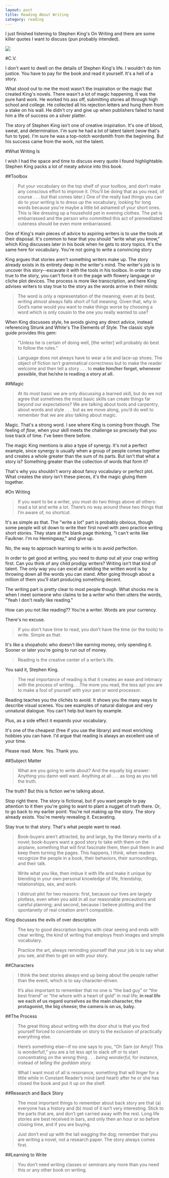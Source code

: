 ```yaml
---
layout: post
title: Reading About Writing
category: reading
---
```


I just finished listening to Stephen King's On Writing and there are some killer quotes I want to discuss (pun probably intended).

<img class="center" src="{{ site.url }}/assets/onwriting.jpg"/>

#C.V.

I don't want to dwell on the details of Stephen King's life. I wouldn't do him justice. You have to pay for the book and read it yourself. It's a hell of a story.

What stood out to me the most wasn't the inspiration or the magic that created King's novels. There wasn't a lot of magic happening. It was the pure hard work. He worked his ass off, submitting stories all through high school and college. He collected all his rejection letters and hung them from a stake on his wall. He didn't cry and give up when publishers failed to hand him a life of success on a silver platter.

The story of Stephen King isn't one of creative inspiration. It's one of blood, sweat, and determination. I'm sure he had a lot of latent talent (wow that's fun to type). I'm sure he was a top-notch wordsmith from the beginning. But his success came from the work, not the talent.

#What Writing Is

I wish I had the space and time to discuss every quote I found highlightable. Stephen King packs a lot of meaty advice into this book.

##Toolbox

>Put your vocabulary on the top shelf of your toolbox, and don’t make any conscious effort to improve it. (You’ll be doing that as you read, of course . . . but that comes later.) One of the really bad things you can do to your writing is to dress up the vocabulary, looking for long words because you’re maybe a little bit ashamed of your short ones. This is like dressing up a household pet in evening clothes. The pet is embarrassed and the person who committed this act of premeditated cuteness should be even more embarrassed.

One of King's main pieces of advice to aspiring writers is to use the tools at their disposal. It's common to hear that you should "write what you know," which King discusses later in his book when he gets to story topics. It's the same here for vocabulary. You're not going to write a convincing story

King argues that stories aren't something writers make up. The story already exists in its entirety deep in the writer's mind. The writer's job is to uncover this story--excavate it with the tools in his toolbox. In order to stay true to the story, you can't force it on the page with flowery language or cliche plot devices. The process is more like transcription, and here King advises writers to stay true to the story as the words arrive in their minds:

>The word is only a representation of the meaning; even at its best, writing almost always falls short of full meaning. Given that, why in God’s name would you want to make things worse by choosing a word which is only cousin to the one you really wanted to use?

When King discusses style, he avoids giving any direct advice, instead referencing Strunk and White's The Elements of Style. The classic style guide provides this gem:

>“Unless he is certain of doing well, [the writer] will probably do best to follow the rules.”

>Language does not always have to wear a tie and lace-up shoes. The object of fiction isn’t grammatical correctness but to make the reader welcome and then tell a story . . . to **make him/her forget, whenever possible, that he/she is reading a story at all.**

##Magic

>At its most basic we are only discussing a learned skill, but do we not agree that sometimes the most basic skills can create things far beyond our expectations? We are talking about tools and carpentry, about words and style . . . but as we move along, you’d do well to remember that we are also talking about magic.

Magic. That's a strong word. I see where King is coming from though. The feeling of *flow*, when your skill meets the challenge so precisely that you lose track of time. I've been there before.

The magic King mentions is also a type of synergy. It's not a perfect example, since synergy is usually when a group of people comes together and creates a whole greater than the sum of its parts. But isn't that what a story is? Something greater than the collection of words that form it?

That's why you shouldn't worry about fancy vocabulary or perfect plot. What creates the story isn't these pieces, it's the magic gluing them together.

#On Writing

>If you want to be a writer, you must do two things above all others: read a lot and write a lot. There’s no way around these two things that I’m aware of, no shortcut.

It's as simple as that. The "write a lot" part is probably obvious, though some people will sit down to write their first novel with zero practice writing short stories. They stare at the blank page thinking, "I can't write like Faulkner. I'm no Hemingway," and give up.

No, the way to approach learning to write is to avoid perfection.

In order to get good at writing, you need to dump out all your crap writing first. Can you think of any child prodigy writers? Writing isn't that kind of talent. The only way you can excel at wielding the written word is by throwing down all the words you can stand. After going through about a million of them you'll start producing something decent.

The writing part is pretty clear to most people though. What shocks me is when I meet someone who claims to be a writer who then utters the words, "Yeah I don't really like reading."

How can you not like reading?? You're a writer. Words are your currency.

There's no excuse.

>If you don’t have time to read, you don’t have the time (or the tools) to write. Simple as that.

It's like a shopaholic who doesn't like earning money, only spending it. Sooner or later you're going to run out of money.

>Reading is the creative center of a writer’s life.

You said it, Stephen King.

>The real importance of reading is that it creates an ease and intimacy with the process of writing. . .The more you read, the less apt you are to make a fool of yourself with your pen or word processor.

Reading teaches you the clichés to avoid. It shows you the many ways to describe visual scenes. You see examples of natural dialogue and very unnatural dialogue. You can't help but learn by example.

Plus, as a side effect it expands your vocabulary.

It's one of the cheapest (free if you use the library) and most enriching hobbies you can have. I'd argue that reading is always an excellent use of your time.

Please read. More. Yes. Thank you.

##Subject Matter

>What are you going to write about? And the equally big answer: Anything you damn well want. Anything at all . . . as long as you tell the truth.

The truth? But this is fiction we're talking about.

Stop right there. The story is fictional, but if you want people to pay attention to it then you're going to want to plant a nugget of truth there. Or, to go back to my earlier point: You're not making up the story. The story already exists. You're merely revealing it. Excavating.

Stay true to that story. That's what people want to read.

>Book-buyers aren’t attracted, by and large, by the literary merits of a novel; book-buyers want a good story to take with them on the airplane, something that will first fascinate them, then pull them in and keep them turning the pages. This happens, I think, when readers recognize the people in a book, their behaviors, their surroundings, and their talk.

>Write what you like, then imbue it with life and make it unique by blending in your own personal knowledge of life, friendship, relationships, sex, and work.

>I distrust plot for two reasons: first, because our lives are largely plotless, even when you add in all our reasonable precautions and careful planning; and second, because I believe plotting and the spontaneity of real creation aren’t compatible.

King discusses the evils of over description

>The key to good description begins with clear seeing and ends with clear writing, the kind of writing that employs fresh images and simple vocabulary.

>Practice the art, always reminding yourself that your job is to say what you see, and then to get on with your story.

##Characters

>I think the best stories always end up being about the people rather than the event, which is to say character-driven.

>It’s also important to remember that no one is “the bad guy” or “the best friend” or “the whore with a heart of gold” in real life; **in real life we each of us regard ourselves as the main character, the protagonist, the big cheese; the camera is on us, baby.**

##The Process

>The great thing about writing with the door shut is that you find yourself forced to concentrate on story to the exclusion of practically everything else.

>Here’s something else—if no one says to you, “Oh Sam (or Amy)! This is wonderful!,” you are a lot less apt to slack off or to start concentrating on the wrong thing . . . *being wonderful,* for instance, instead of *telling the goddam story.*

>What I want most of all is resonance, something that will linger for a little while in Constant Reader’s mind (and heart) after he or she has closed the book and put it up on the shelf.

##Research and Back Story

>The most important things to remember about back story are that (a) everyone has a history and (b) most of it isn’t very interesting. Stick to the parts that are, and don’t get carried away with the rest. Long life stories are best received in bars, and only then an hour or so before closing time, and if you are buying.

>Just don’t end up with the tail wagging the dog; remember that you are writing a novel, not a research paper. The story always comes first.

##Learning to Write

>You don’t need writing classes or seminars any more than you need this or any other book on writing.